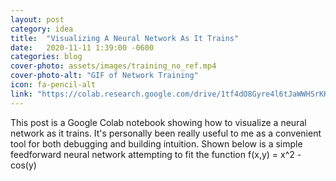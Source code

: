 ```yaml
---
layout: post
category: idea
title:  "Visualizing A Neural Network As It Trains"
date:   2020-11-11 1:39:00 -0600
categories: blog
cover-photo: assets/images/training_no_ref.mp4
cover-photo-alt: "GIF of Network Training"
icon: fa-pencil-alt
link: "https://colab.research.google.com/drive/1tf4dO8Gyre4l6tJaWWHSrKKZQj3P3hDP?usp=sharing"
---
```


This post is a Google Colab notebook showing how to visualize a neural network as it trains.
It's personally been really useful to me as a convenient tool for both debugging and building intuition.
Shown below is a simple feedforward neural network attempting to fit the function f(x,y) = x^2 - cos(y)